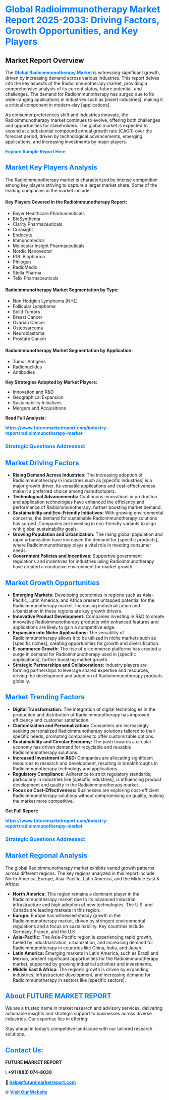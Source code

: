 <h1 style="color: #007BFF;">Global Radioimmunotherapy Market Report 2025-2033: Driving Factors, Growth Opportunities, and Key Players</h1>

<section id="overview">
<h2>Market Report Overview</h2>
<p>The <a href="https://www.futuremarketreport.com/industry-report/radioimmunotherapy-market" style="color: #007BFF; text-decoration: none;"><strong>Global Radioimmunotherapy Market</strong></a> is witnessing significant growth, driven by increasing demand across various industries. This report delves into the key aspects of the Radioimmunotherapy market, providing a comprehensive analysis of its current status, future potential, and challenges. The demand for Radioimmunotherapy has surged due to its wide-ranging applications in industries such as [insert industries], making it a critical component in modern-day [applications].</p>
<p>As consumer preferences shift and industries innovate, the Radioimmunotherapy market continues to evolve, offering both challenges and opportunities for stakeholders. The global market is expected to expand at a substantial compound annual growth rate (CAGR) over the forecast period, driven by technological advancements, emerging applications, and increasing investments by major players.</p>
</section>

<section id="overview">
<p><a href="https://www.futuremarketreport.com/request-sample/reportId=54978" style="color: #007BFF; text-decoration: none;"><strong>Explore Sample Report Here</strong></a></p>
</section>

<section id="key-players">
<h2 style="color: #007BFF;">Market Key Players Analysis</h2>
<p>The Radioimmunotherapy market is characterized by intense competition among key players striving to capture a larger market share. Some of the leading companies in the market include:</p>
<h4>Key Players Covered in the Radioimmunotherapy Report:</h4>
<ul><li>Bayer Healthcare Pharmaceuticals</li><li>BioSynthema</li><li>Clarity Pharmaceuticals</li><li>Curasight</li><li>Endocyte</li><li>Immunomedics</li><li>Molecular Insight Pharmaceuticals</li><li>Nordic Nanovector</li><li>PDL Biopharma</li><li>Philogen</li><li>RadioMedix</li><li>Stella Pharma</li><li>Telix Pharmaceuticals</li></ul>
<h4>Radioimmunotherapy Market Segmentation by Type:</h4>
<ul><li>Non Hodgkin Lymphoma (NHL)</li><li>Follicular Lymphoma</li><li>Solid Tumors</li><li>Breast Cancer</li><li>Ovarian Cancer</li><li>Osteosarcoma</li><li>Neuroblastoma</li><li>Prostate Cancer</li></ul>

<h4>Radioimmunotherapy Market Segmentation by Application:</h4>
<ul><li>Tumor Antigens</li><li>Radionuclides</li><li>Antibodies</li></ul>
<p><strong>Key Strategies Adopted by Market Players:</strong></p>
<ul>
<li>Innovation and R&D</li>
<li>Geographical Expansion</li>
<li>Sustainability Initiatives</li>
<li>Mergers and Acquisitions</li>
</ul>
</section>

<section>
<p><strong>Read Full Analysis: </strong></p><a href="https://www.futuremarketreport.com/industry-report/radioimmunotherapy-market" style="color: #007BFF; text-decoration: none;"><strong>https://www.futuremarketreport.com/industry-report/radioimmunotherapy-market</strong></a>
<h3 style="color: #007BFF;">Strategic Questions Addressed:</h3>
</section>

<section id="driving-factors">
<h2 style="color: #007BFF;">Market Driving Factors</h2>
<ul>
<li><strong>Rising Demand Across Industries:</strong> The increasing adoption of Radioimmunotherapy in industries such as [specific industries] is a major growth driver. Its versatile applications and cost-effectiveness make it a preferred choice among manufacturers.</li>
<li><strong>Technological Advancements:</strong> Continuous innovations in production and application technologies have enhanced the efficiency and performance of Radioimmunotherapy, further boosting market demand.</li>
<li><strong>Sustainability and Eco-Friendly Initiatives:</strong> With growing environmental concerns, the demand for sustainable Radioimmunotherapy solutions has surged. Companies are investing in eco-friendly variants to align with global sustainability goals.</li>
<li><strong>Growing Population and Urbanization:</strong> The rising global population and rapid urbanization have increased the demand for [specific products], where Radioimmunotherapy plays a vital role in meeting consumer needs.</li>
<li><strong>Government Policies and Incentives:</strong> Supportive government regulations and incentives for industries using Radioimmunotherapy have created a conducive environment for market growth.</li>
</ul>
</section>

<section id="growth-opportunities">
<h2 style="color: #007BFF;">Market Growth Opportunities</h2>
<ul>
<li><strong>Emerging Markets:</strong> Developing economies in regions such as Asia-Pacific, Latin America, and Africa present untapped potential for the Radioimmunotherapy market. Increasing industrialization and urbanization in these regions are key growth drivers.</li>
<li><strong>Innovative Product Development:</strong> Companies investing in R&D to create innovative Radioimmunotherapy products with enhanced features and applications are likely to gain a competitive edge.</li>
<li><strong>Expansion into Niche Applications:</strong> The versatility of Radioimmunotherapy allows it to be utilized in niche markets such as [specific niches], creating opportunities for growth and diversification.</li>
<li><strong>E-commerce Growth:</strong> The rise of e-commerce platforms has created a surge in demand for Radioimmunotherapy used in [specific applications], further boosting market growth.</li>
<li><strong>Strategic Partnerships and Collaborations:</strong> Industry players are forming partnerships to leverage shared expertise and resources, driving the development and adoption of Radioimmunotherapy products globally.</li>
</ul>
</section>

<section id="trending-factors">
<h2 style="color: #007BFF;">Market Trending Factors</h2>
<ul>
<li><strong>Digital Transformation:</strong> The integration of digital technologies in the production and distribution of Radioimmunotherapy has improved efficiency and customer satisfaction.</li>
<li><strong>Customization and Personalization:</strong> Consumers are increasingly seeking personalized Radioimmunotherapy solutions tailored to their specific needs, prompting companies to offer customizable options.</li>
<li><strong>Sustainability and Circular Economy:</strong> The push towards a circular economy has driven demand for recyclable and reusable Radioimmunotherapy solutions.</li>
<li><strong>Increased Investment in R&D:</strong> Companies are allocating significant resources to research and development, resulting in breakthroughs in Radioimmunotherapy technology and applications.</li>
<li><strong>Regulatory Compliance:</strong> Adherence to strict regulatory standards, particularly in industries like [specific industries], is influencing product development and quality in the Radioimmunotherapy market.</li>
<li><strong>Focus on Cost-Effectiveness:</strong> Businesses are exploring cost-efficient Radioimmunotherapy solutions without compromising on quality, making the market more competitive.</li>
</ul>
</section>

<section>
<p><strong>Get Full Report: </strong></p><a href="https://www.futuremarketreport.com/industry-report/radioimmunotherapy-market" style="color: #007BFF; text-decoration: none;"><strong>https://www.futuremarketreport.com/industry-report/radioimmunotherapy-market</strong></a>
<h3 style="color: #007BFF;">Strategic Questions Addressed:</h3>
</section>


<section id="regional-analysis">
<h2 style="color: #007BFF;">Market Regional Analysis</h2>
<p>The global Radioimmunotherapy market exhibits varied growth patterns across different regions. The key regions analyzed in this report include North America, Europe, Asia-Pacific, Latin America, and the Middle East & Africa:</p>
<ul>
<li><strong>North America:</strong> This region remains a dominant player in the Radioimmunotherapy market due to its advanced industrial infrastructure and high adoption of new technologies. The U.S. and Canada are leading markets in this region.</li>
<li><strong>Europe:</strong> Europe has witnessed steady growth in the Radioimmunotherapy market, driven by stringent environmental regulations and a focus on sustainability. Key countries include Germany, France, and the U.K.</li>
<li><strong>Asia-Pacific:</strong> The Asia-Pacific region is experiencing rapid growth, fueled by industrialization, urbanization, and increasing demand for Radioimmunotherapy in countries like China, India, and Japan.</li>
<li><strong>Latin America:</strong> Emerging markets in Latin America, such as Brazil and Mexico, present significant opportunities for the Radioimmunotherapy market, supported by growing industrial activities and investments.</li>
<li><strong>Middle East & Africa:</strong> The region’s growth is driven by expanding industries, infrastructure development, and increasing demand for Radioimmunotherapy in sectors like [specific sectors].</li>
</ul>
</section>

<footer>
<h2 style="color: #007BFF;">About FUTURE MARKET REPORT</h2>
<p>We are a trusted name in market research and advisory services, delivering actionable insights and strategic support to businesses across diverse industries. Our expertise lies in offering:</p>

<p>Stay ahead in today’s competitive landscape with our tailored research solutions.</p>

<h2 style="color: #007BFF;">Contact Us:</h2>
<p><strong>FUTURE MARKET REPORT</strong></p>
<p>📞 <strong>+91 (883) 074-8030</strong></p>
<p>📧 <strong><a href="mailto:help@futuremarketreport.com" style="color: #007BFF;">help@futuremarketreport.com</a></strong></p>
<p>🌐 <strong><a href="https://www.futuremarketreport.com/" style="color: #007BFF;">Visit Our Website</a></strong></p>
</footer>